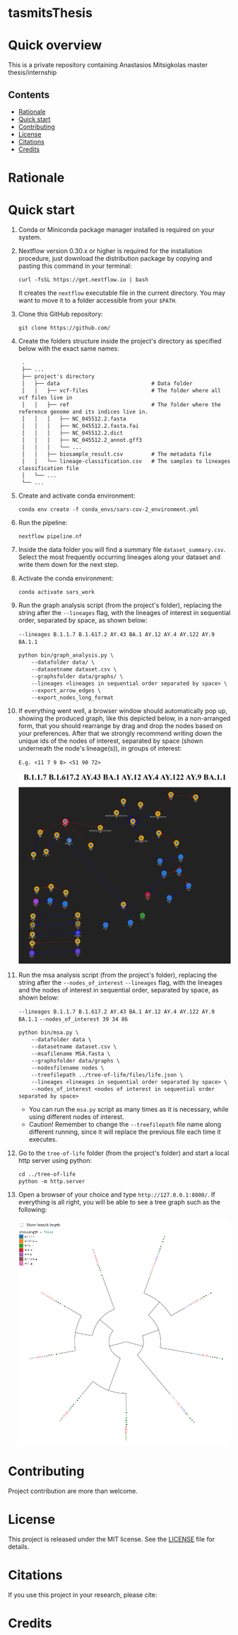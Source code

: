 # tasmitsThesis

<!-- ![logo](https://) -->

Quick overview
==============
This is a private repository containing Anastasios Mitsigkolas master thesis/internship

## Contents
- [Rationale](#rationale)
- [Quick start](#quick-start)
- [Contributing](#contributing)
- [License](#license)
- [Citations](#citations)
- [Credits](#credits)


Rationale
=========





Quick start
============

1. Conda or Miniconda package manager installed is required on your system.

2. Nextflow version 0.30.x or higher is required for the installation procedure, just download the distribution package by copying and pasting this command in your terminal:

    ```
    curl -fsSL https://get.nextflow.io | bash
    ```
    
    It creates the ``nextflow`` executable file in the current directory. You may want to move it to a folder accessible from your ``$PATH``.


3. Clone this GitHub repository:

    ```
    git clone https://github.com/
    ```

4. Create the folders structure inside the project's directory as specified below with the exact same names:

        .
        ├── ...
        ├── project's directory 
        │   ├── data                             # Data folder
        │   │   ├── vcf-files                    # The folder where all vcf files live in
        │   │   ├── ref                          # The folder where the reference genome and its indices live in.
        │   │   │   ├── NC_045512.2.fasta
        │   │   │   ├── NC_045512.2.fasta.fai
        │   │   │   ├── NC_045512.2.dict
        │   │   │   ├── NC_045512.2_annot.gff3
        │   │   │   └── ...
        │   │   ├── biosample_result.csv         # The metadata file
        │   │   └── lineage-classification.csv   # The samples to lineages classification file
        │   └── ...
        └── ...
5. Create and activate conda environment:

    ```
    conda env create -f conda_envs/sars-cov-2_environment.yml
    ```

6. Run the pipeline:

    ```
    nextflow pipeline.nf
    ```

7. Inside the data folder you will find a summary file ``dataset_summary.csv``. Select the most frequently occurring lineages along your dataset and write them down for the next step.

8. Activate the conda environment:

    ```
    conda activate sars_work
    ```

9. Run the graph analysis script (from the project's folder), replacing the string after the ``--lineages`` flag, with the lineages of interest in sequential order, separated by space, as shown below: 

    ``--lineages B.1.1.7 B.1.617.2 AY.43 BA.1 AY.12 AY.4 AY.122 AY.9 BA.1.1``
    ```
    python bin/graph_analysis.py \
        --datafolder data/ \
        --datasetname dataset.csv \
        --graphsfolder data/graphs/ \
        --lineages <lineages in sequential order separated by space> \
        --export_arrow_edges \
        --export_nodes_long_format
    ```

10. If everything went well, a browser window should automatically pop up, showing the produced graph, like this depicted below, in a non-arranged form, that you should rearrange by drag and drop the nodes based on your preferences. After that we strongly recommend writing down the unique ids of the nodes of interest, separated by space (shown underneath the node's lineage(s)), in groups of interest:

    ``E.g. <11 7 9 8> <51 90 72>``

    ![Alt text](imgs/graph.png?raw=true "Graph")

11. Run the msa analysis script (from the project's folder), replacing the string after the ``--nodes_of_interest`` ``--lineages`` flag, with the lineages and the nodes of interest in sequential order, separated by space, as shown below:

    ``--lineages B.1.1.7 B.1.617.2 AY.43 BA.1 AY.12 AY.4 AY.122 AY.9 BA.1.1``
    ``--nodes_of_interest 39 34 86``    
    ```
    python bin/msa.py \
        --datafolder data \
        --datasetname dataset.csv \
        --msafilename MSA.fasta \
        --graphsfolder data/graphs \
        --nodesfilename nodes \
        --treefilepath ../tree-of-life/files/life.json \
        --lineages <lineages in sequential order separated by space> \
        --nodes_of_interest <nodes of interest in sequential order separated by space>
    ```

    - You can run the ``msa.py`` script as many times as it is necessary, while using different nodes of interest.
    - Caution! Remember to change the ``--treefilepath`` file name along different running, since it will replace the previous file each time it executes.

12. Go to the ``tree-of-life`` folder (from the project's folder) and start a local http server using python:

    ```
    cd ../tree-of-life
    python -m http.server
    ```
13. Open a browser of your choice and type ``http://127.0.0.1:8000/``. If everything is all right, you will be able to see a tree graph such as the following:

    ![Alt text](imgs/tree-example.png?raw=true "Tree of Life")

Contributing
============

Project contribution are more than welcome. 


License
=======

This project is released under the MIT license. See the [LICENSE](LICENSE.md) file for details.

Citations
=========

If you use this project in your research, please cite:


Credits
=======